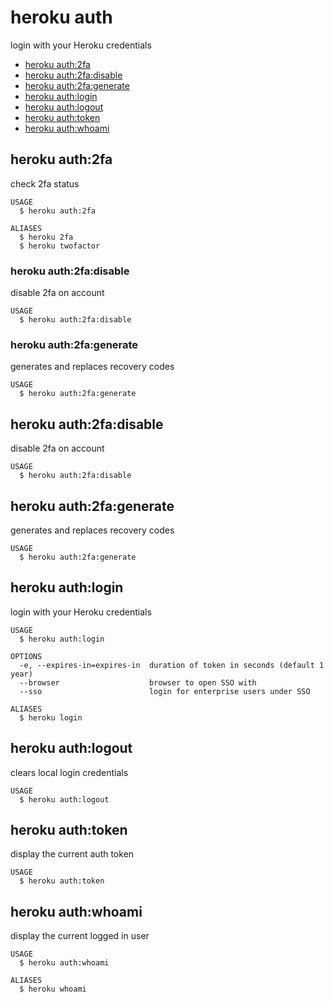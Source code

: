 heroku auth
===========

login with your Heroku credentials

* [heroku auth:2fa](#heroku-auth-2-fa)
* [heroku auth:2fa:disable](#heroku-auth-2-fadisable)
* [heroku auth:2fa:generate](#heroku-auth-2-fagenerate)
* [heroku auth:login](#heroku-authlogin)
* [heroku auth:logout](#heroku-authlogout)
* [heroku auth:token](#heroku-authtoken)
* [heroku auth:whoami](#heroku-authwhoami)

## heroku auth:2fa

check 2fa status

```
USAGE
  $ heroku auth:2fa

ALIASES
  $ heroku 2fa
  $ heroku twofactor
```

### heroku auth:2fa:disable

disable 2fa on account

```
USAGE
  $ heroku auth:2fa:disable
```

### heroku auth:2fa:generate

generates and replaces recovery codes

```
USAGE
  $ heroku auth:2fa:generate
```

## heroku auth:2fa:disable

disable 2fa on account

```
USAGE
  $ heroku auth:2fa:disable
```

## heroku auth:2fa:generate

generates and replaces recovery codes

```
USAGE
  $ heroku auth:2fa:generate
```

## heroku auth:login

login with your Heroku credentials

```
USAGE
  $ heroku auth:login

OPTIONS
  -e, --expires-in=expires-in  duration of token in seconds (default 1 year)
  --browser                    browser to open SSO with
  --sso                        login for enterprise users under SSO

ALIASES
  $ heroku login
```

## heroku auth:logout

clears local login credentials

```
USAGE
  $ heroku auth:logout
```

## heroku auth:token

display the current auth token

```
USAGE
  $ heroku auth:token
```

## heroku auth:whoami

display the current logged in user

```
USAGE
  $ heroku auth:whoami

ALIASES
  $ heroku whoami
```
